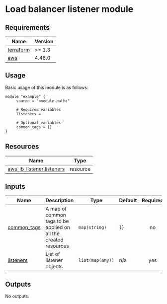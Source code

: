 # Load balancer listener module

<!-- BEGIN_TF_DOCS -->
## Requirements

| Name | Version |
|------|---------|
| <a name="requirement_terraform"></a> [terraform](#requirement\_terraform) | >= 1.3 |
| <a name="requirement_aws"></a> [aws](#requirement\_aws) | 4.46.0 |
## Usage
Basic usage of this module is as follows:
```hcl
module "example" {
	 source = "<module-path>"

	 # Required variables
	 listeners = 

	 # Optional variables
	 common_tags = {}
}
```
## Resources

| Name | Type |
|------|------|
| [aws_lb_listener.listeners](https://registry.terraform.io/providers/hashicorp/aws/4.46.0/docs/resources/lb_listener) | resource |
## Inputs

| Name | Description | Type | Default | Required |
|------|-------------|------|---------|:--------:|
| <a name="input_common_tags"></a> [common\_tags](#input\_common\_tags) | A map of common tags to be applied on all the created resources | `map(string)` | `{}` | no |
| <a name="input_listeners"></a> [listeners](#input\_listeners) | List of listener objects | `list(map(any))` | n/a | yes |
## Outputs

No outputs.
<!-- END_TF_DOCS -->
